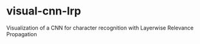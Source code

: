 # visual-cnn-lrp
Visualization of a CNN for character recognition with Layerwise Relevance Propagation
